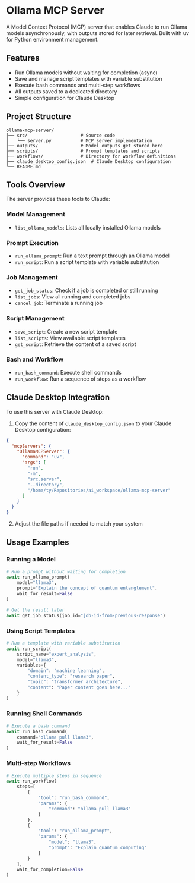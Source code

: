 # Ollama MCP Server

A Model Context Protocol (MCP) server that enables Claude to run Ollama models asynchronously, with outputs stored for later retrieval. Built with uv for Python environment management.

## Features

- Run Ollama models without waiting for completion (async)
- Save and manage script templates with variable substitution
- Execute bash commands and multi-step workflows
- All outputs saved to a dedicated directory
- Simple configuration for Claude Desktop

## Project Structure

```
ollama-mcp-server/
├── src/                    # Source code
│   └── server.py           # MCP server implementation
├── outputs/                # Model outputs get stored here
├── scripts/                # Prompt templates and scripts
├── workflows/              # Directory for workflow definitions
├── claude_desktop_config.json  # Claude Desktop configuration
└── README.md
```

## Tools Overview

The server provides these tools to Claude:

### Model Management
- `list_ollama_models`: Lists all locally installed Ollama models

### Prompt Execution
- `run_ollama_prompt`: Run a text prompt through an Ollama model
- `run_script`: Run a script template with variable substitution

### Job Management
- `get_job_status`: Check if a job is completed or still running
- `list_jobs`: View all running and completed jobs
- `cancel_job`: Terminate a running job

### Script Management
- `save_script`: Create a new script template
- `list_scripts`: View available script templates
- `get_script`: Retrieve the content of a saved script

### Bash and Workflow
- `run_bash_command`: Execute shell commands
- `run_workflow`: Run a sequence of steps as a workflow

## Claude Desktop Integration

To use this server with Claude Desktop:

1. Copy the content of `claude_desktop_config.json` to your Claude Desktop configuration:

```json
{
  "mcpServers": {
    "OllamaMCPServer": {
      "command": "uv",
      "args": [
        "run",
        "-m",
        "src.server",
        "--directory",
        "/home/ty/Repositories/ai_workspace/ollama-mcp-server"
      ]
    }
  }
}
```

2. Adjust the file paths if needed to match your system

## Usage Examples

### Running a Model

```python
# Run a prompt without waiting for completion
await run_ollama_prompt(
    model="llama3",
    prompt="Explain the concept of quantum entanglement",
    wait_for_result=False
)

# Get the result later
await get_job_status(job_id="job-id-from-previous-response")
```

### Using Script Templates

```python
# Run a template with variable substitution
await run_script(
    script_name="expert_analysis",
    model="llama3",
    variables={
        "domain": "machine learning",
        "content_type": "research paper",
        "topic": "transformer architecture",
        "content": "Paper content goes here..."
    }
)
```

### Running Shell Commands

```python
# Execute a bash command
await run_bash_command(
    command="ollama pull llama3",
    wait_for_result=False
)
```

### Multi-step Workflows

```python
# Execute multiple steps in sequence
await run_workflow(
    steps=[
        {
            "tool": "run_bash_command",
            "params": {
                "command": "ollama pull llama3"
            }
        },
        {
            "tool": "run_ollama_prompt",
            "params": {
                "model": "llama3",
                "prompt": "Explain quantum computing"
            }
        }
    ],
    wait_for_completion=False
)
```
